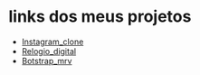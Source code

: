 # links dos meus  projetos
- [Instagram_clone](https://kakau-dev.github.io/instagram_clone/page.html)
- [Relogio_digital](https://kakau-dev.github.io/relogio_digital/teste.html)
- [Botstrap_mrv](#)
